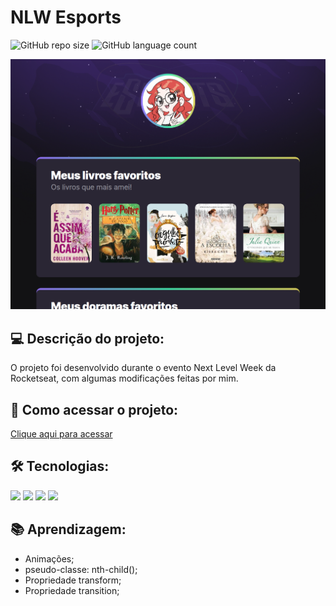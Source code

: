 # NLW Esports 

![GitHub repo size](https://img.shields.io/github/repo-size/anafts/Nlw-esports-explorer?style=for-the-badge)
![GitHub language count](https://img.shields.io/github/languages/count/anafts/Nlw-esports-explorer?style=for-the-badge)

![preview](./.github/preview.png) 


## 💻 Descrição do projeto:
 O projeto foi desenvolvido durante o evento Next Level Week da Rocketseat, com algumas modificações feitas por mim. 


## 🚀 Como acessar o projeto:

[Clique aqui para acessar](https://anafts.github.io/Nlw-esports-explorer/)


## 🛠️ Tecnologias:

<img src="https://img.shields.io/badge/HTML5-E34F26?style=for-the-badge&logo=html5&logoColor=white">
<img src="https://img.shields.io/badge/CSS3-1572B6?style=for-the-badge&logo=css3&logoColor=white">
<img src="https://img.shields.io/badge/Git-E34F26?style=for-the-badge&logo=git&logoColor=white">
<img src="https://img.shields.io/badge/GitHub-100000?style=for-the-badge&logo=github&logoColor=white" >


## 📚 Aprendizagem: 

- Animações;
- pseudo-classe: nth-child();
- Propriedade transform;
- Propriedade transition;
